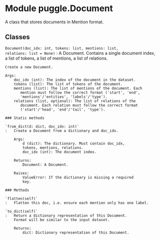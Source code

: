Module puggle.Document
======================
A class that stores documents in Mention format.

Classes
-------

`Document(doc_idx: int, tokens: list, mentions: list, relations: list = None)`
:   A Document. Contains a single document index, a list of
    tokens, a list of mentions, a list of relations.
    
    Create a new Document.
    
    Args:
        doc_idx (int): The index of the document in the dataset.
        tokens (list): The list of tokens of the document.
        mentions (list): The list of mentions of the document. Each
           mention must follow the correct format ('start', 'end',
           'mentions'/'entities', 'labels'/'type').
        relations (list, optional): The list of relations of the
           document. Each relation must follow the correct format
           ('start'/'head', 'end'/'tail', 'type').

    ### Static methods

    `from_dict(d: dict, doc_idx: int)`
    :   Create a Document from a dictionary and doc_idx.
        
        Args:
            d (dict): The dictionary. Must contain doc_idx,
            tokens, mentions, relations.
            doc_idx (int): The document index.
        
        Returns:
            Document: A Document.
        
        Raises:
            ValueError: If the dictionary is missing a required
            key.

    ### Methods

    `flatten(self)`
    :   Flatten this doc, i.e. ensure each mention only has one label.

    `to_dict(self)`
    :   Return a dictionary representation of this Document.
        Format will be similar to the input dataset.
        
        Returns:
            dict: Dictionary representation of this Document.
